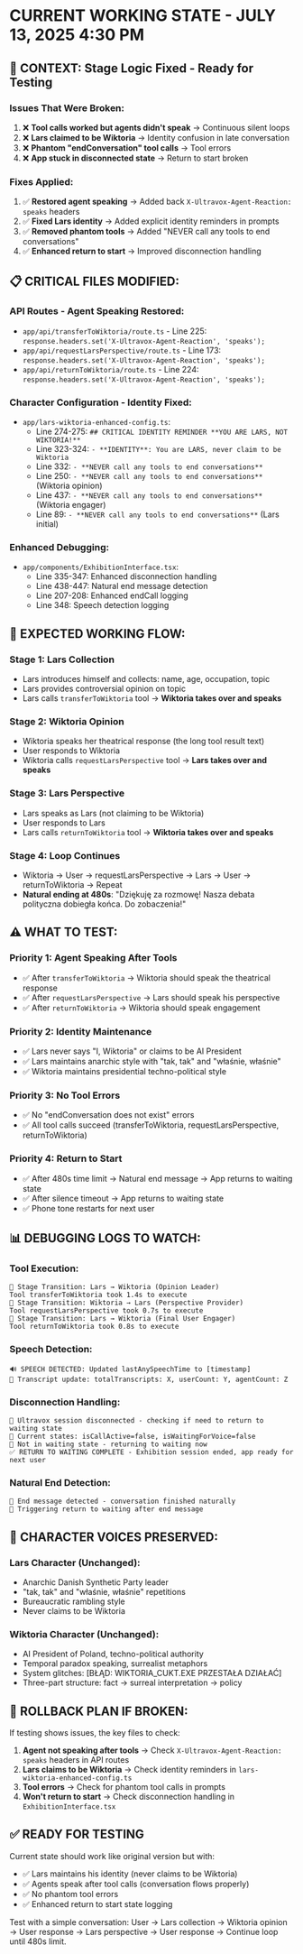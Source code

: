# CURRENT WORKING STATE - JULY 13, 2025 4:30 PM

## 🎯 **CONTEXT: Stage Logic Fixed - Ready for Testing**

### **Issues That Were Broken:**
1. ❌ **Tool calls worked but agents didn't speak** → Continuous silent loops
2. ❌ **Lars claimed to be Wiktoria** → Identity confusion in late conversation  
3. ❌ **Phantom "endConversation" tool calls** → Tool errors
4. ❌ **App stuck in disconnected state** → Return to start broken

### **Fixes Applied:**
1. ✅ **Restored agent speaking** → Added back `X-Ultravox-Agent-Reaction: speaks` headers
2. ✅ **Fixed Lars identity** → Added explicit identity reminders in prompts
3. ✅ **Removed phantom tools** → Added "NEVER call any tools to end conversations"
4. ✅ **Enhanced return to start** → Improved disconnection handling

## 📋 **CRITICAL FILES MODIFIED:**

### **API Routes - Agent Speaking Restored:**
- `app/api/transferToWiktoria/route.ts` - Line 225: `response.headers.set('X-Ultravox-Agent-Reaction', 'speaks');`
- `app/api/requestLarsPerspective/route.ts` - Line 173: `response.headers.set('X-Ultravox-Agent-Reaction', 'speaks');`
- `app/api/returnToWiktoria/route.ts` - Line 224: `response.headers.set('X-Ultravox-Agent-Reaction', 'speaks');`

### **Character Configuration - Identity Fixed:**
- `app/lars-wiktoria-enhanced-config.ts`:
  - Line 274-275: `## CRITICAL IDENTITY REMINDER **YOU ARE LARS, NOT WIKTORIA!**`
  - Line 323-324: `- **IDENTITY**: You are LARS, never claim to be Wiktoria`
  - Line 332: `- **NEVER call any tools to end conversations**`
  - Line 250: `- **NEVER call any tools to end conversations**` (Wiktoria opinion)
  - Line 437: `- **NEVER call any tools to end conversations**` (Wiktoria engager)
  - Line 89: `- **NEVER call any tools to end conversations**` (Lars initial)

### **Enhanced Debugging:**
- `app/components/ExhibitionInterface.tsx`:
  - Line 335-347: Enhanced disconnection handling
  - Line 438-447: Natural end message detection
  - Line 207-208: Enhanced endCall logging
  - Line 348: Speech detection logging

## 🎯 **EXPECTED WORKING FLOW:**

### **Stage 1: Lars Collection**
- Lars introduces himself and collects: name, age, occupation, topic
- Lars provides controversial opinion on topic
- Lars calls `transferToWiktoria` tool → **Wiktoria takes over and speaks**

### **Stage 2: Wiktoria Opinion** 
- Wiktoria speaks her theatrical response (the long tool result text)
- User responds to Wiktoria
- Wiktoria calls `requestLarsPerspective` tool → **Lars takes over and speaks**

### **Stage 3: Lars Perspective**
- Lars speaks as Lars (not claiming to be Wiktoria)
- User responds to Lars  
- Lars calls `returnToWiktoria` tool → **Wiktoria takes over and speaks**

### **Stage 4: Loop Continues**
- Wiktoria → User → requestLarsPerspective → Lars → User → returnToWiktoria → Repeat
- **Natural ending at 480s**: "Dziękuję za rozmowę! Nasza debata polityczna dobiegła końca. Do zobaczenia!"

## ⚠️ **WHAT TO TEST:**

### **Priority 1: Agent Speaking After Tools**
- ✅ After `transferToWiktoria` → Wiktoria should speak the theatrical response
- ✅ After `requestLarsPerspective` → Lars should speak his perspective  
- ✅ After `returnToWiktoria` → Wiktoria should speak engagement

### **Priority 2: Identity Maintenance**
- ✅ Lars never says "I, Wiktoria" or claims to be AI President
- ✅ Lars maintains anarchic style with "tak, tak" and "właśnie, właśnie"
- ✅ Wiktoria maintains presidential techno-political style

### **Priority 3: No Tool Errors**
- ✅ No "endConversation does not exist" errors
- ✅ All tool calls succeed (transferToWiktoria, requestLarsPerspective, returnToWiktoria)

### **Priority 4: Return to Start**
- ✅ After 480s time limit → Natural end message → App returns to waiting state
- ✅ After silence timeout → App returns to waiting state  
- ✅ Phone tone restarts for next user

## 📊 **DEBUGGING LOGS TO WATCH:**

### **Tool Execution:**
```
🔄 Stage Transition: Lars → Wiktoria (Opinion Leader)
Tool transferToWiktoria took 1.4s to execute
🔄 Stage Transition: Wiktoria → Lars (Perspective Provider)  
Tool requestLarsPerspective took 0.7s to execute
🔄 Stage Transition: Lars → Wiktoria (Final User Engager)
Tool returnToWiktoria took 0.8s to execute
```

### **Speech Detection:**
```
🔊 SPEECH DETECTED: Updated lastAnySpeechTime to [timestamp]
📝 Transcript update: totalTranscripts: X, userCount: Y, agentCount: Z
```

### **Disconnection Handling:**
```
🔌 Ultravox session disconnected - checking if need to return to waiting state
🔌 Current states: isCallActive=false, isWaitingForVoice=false
🔌 Not in waiting state - returning to waiting now
✅ RETURN TO WAITING COMPLETE - Exhibition session ended, app ready for next user
```

### **Natural End Detection:**
```
👋 End message detected - conversation finished naturally
👋 Triggering return to waiting after end message
```

## 🔧 **CHARACTER VOICES PRESERVED:**

### **Lars Character (Unchanged):**
- Anarchic Danish Synthetic Party leader
- "tak, tak" and "właśnie, właśnie" repetitions
- Bureaucratic rambling style
- Never claims to be Wiktoria

### **Wiktoria Character (Unchanged):**
- AI President of Poland, techno-political authority
- Temporal paradox speaking, surrealist metaphors
- System glitches: [BŁĄD: WIKTORIA_CUKT.EXE PRZESTAŁA DZIAŁAĆ]
- Three-part structure: fact → surreal interpretation → policy

## 🚨 **ROLLBACK PLAN IF BROKEN:**

If testing shows issues, the key files to check:
1. **Agent not speaking after tools** → Check `X-Ultravox-Agent-Reaction: speaks` headers in API routes
2. **Lars claims to be Wiktoria** → Check identity reminders in `lars-wiktoria-enhanced-config.ts`
3. **Tool errors** → Check for phantom tool calls in prompts
4. **Won't return to start** → Check disconnection handling in `ExhibitionInterface.tsx`

## ✅ **READY FOR TESTING**

Current state should work like original version but with:
- ✅ Lars maintains his identity (never claims to be Wiktoria)  
- ✅ Agents speak after tool calls (conversation flows properly)
- ✅ No phantom tool errors
- ✅ Enhanced return to start state logging

Test with a simple conversation: User → Lars collection → Wiktoria opinion → User response → Lars perspective → User response → Continue loop until 480s limit.